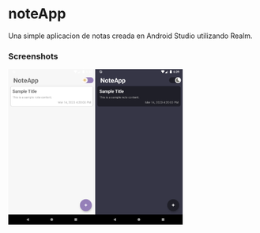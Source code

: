 # noteApp

Una simple aplicacion de notas creada en Android Studio utilizando Realm.

### Screenshots

<img alt="Screenshot 1" src="app/screenshots/AppDay.png" width="35%"/><img alt="Screenshot 2" src="app/screenshots/AppNight.png" width="35%"/>
